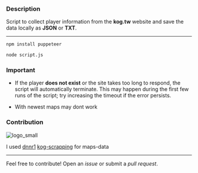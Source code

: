 ### Description

Script to collect player information from the **kog.tw** website and save the data locally as **JSON** or **TXT**.

---

```bash
npm install puppeteer
```

```bash
node script.js
```

### Important

* If the player **does not exist** or the site takes too long to respond, the script will automatically terminate.
This may happen during the first few runs of the script; try increasing the timeout if the error persists.

* With newest maps may dont work

### Contribution

![logo_small](https://github.com/user-attachments/assets/3a29afa3-0b39-43ee-9760-cca03d978e62)

I used [dnnr1](https://github.com/dnnr1) [kog-scrapping](https://github.com/dnnr1/kog-scrapping) for maps-data

-------

Feel free to contribute! Open an *issue* or submit a *pull request*.